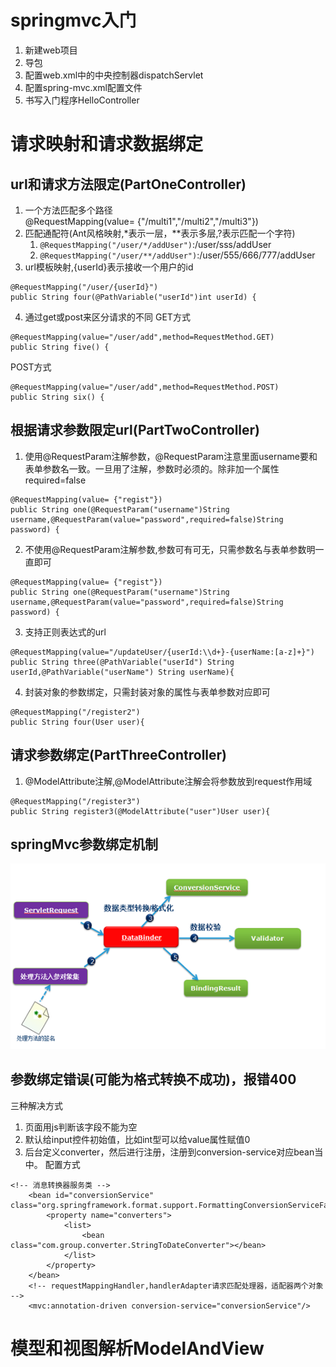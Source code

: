 # springmvc入门
1. 新建web项目
2. 导包
3. 配置web.xml中的中央控制器dispatchServlet
4. 配置spring-mvc.xml配置文件
5. 书写入门程序HelloController

# 请求映射和请求数据绑定
## url和请求方法限定(PartOneController)
1. 一个方法匹配多个路径  
@RequestMapping(value= {"/multi1","/multi2","/multi3"})
2. 匹配通配符(Ant风格映射,*表示一层，**表示多层,?表示匹配一个字符)
	1. `@RequestMapping("/user/*/addUser")`:/user/sss/addUser
	2. `@RequestMapping("/user/**/addUser")`:/user/555/666/777/addUser
3. url模板映射,{userId}表示接收一个用户的id
```
@RequestMapping("/user/{userId}")
public String four(@PathVariable("userId")int userId) {
```
4. 通过get或post来区分请求的不同
GET方式
```
@RequestMapping(value="/user/add",method=RequestMethod.GET)
public String five() {
```
POST方式
```
@RequestMapping(value="/user/add",method=RequestMethod.POST)
public String six() {
```

## 根据请求参数限定url(PartTwoController)
1. 使用@RequestParam注解参数，@RequestParam注意里面username要和表单参数名一致。一旦用了注解，参数时必须的。除非加一个属性required=false
```
@RequestMapping(value= {"regist"})
public String one(@RequestParam("username")String username,@RequestParam(value="password",required=false)String password) {
```
2. 不使用@RequestParam注解参数,参数可有可无，只需参数名与表单参数明一直即可
```
@RequestMapping(value= {"regist"})
public String one(@RequestParam("username")String username,@RequestParam(value="password",required=false)String password) {
```
3. 支持正则表达式的url
```
@RequestMapping(value="/updateUser/{userId:\\d+}-{userName:[a-z]+}")
public String three(@PathVariable("userId") String userId,@PathVariable("userName") String userName){
```
4. 封装对象的参数绑定，只需封装对象的属性与表单参数对应即可
```
@RequestMapping("/register2")
public String four(User user){
```

## 请求参数绑定(PartThreeController)
1. @ModelAttribute注解,@ModelAttribute注解会将参数放到request作用域
```
@RequestMapping("/register3")
public String register3(@ModelAttribute("user")User user){
```

## springMvc参数绑定机制
![参数绑定机制](WebContent/images/paramater.png)

## 参数绑定错误(可能为格式转换不成功)，报错400
三种解决方式
1. 页面用js判断该字段不能为空
2. 默认给input控件初始值，比如int型可以给value属性赋值0
3. 后台定义converter，然后进行注册，注册到conversion-service对应bean当中。
配置方式
```
<!-- 消息转换器服务类 -->
	<bean id="conversionService" class="org.springframework.format.support.FormattingConversionServiceFactoryBean">
		<property name="converters">
			<list>
				<bean class="com.group.converter.StringToDateConverter"></bean>
			</list>
		</property>
	</bean>
	<!-- requestMappingHandler,handlerAdapter请求匹配处理器，适配器两个对象 -->
	<mvc:annotation-driven conversion-service="conversionService"/>
```

# 模型和视图解析ModelAndView


